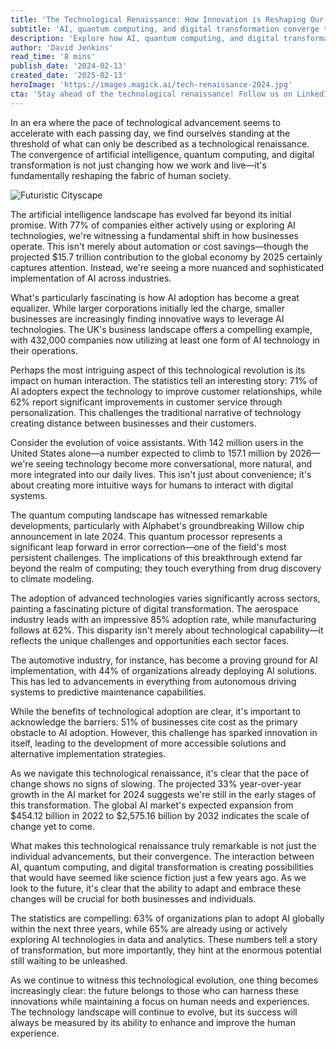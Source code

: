 ```yaml
---
title: 'The Technological Renaissance: How Innovation is Reshaping Our World in 2024'
subtitle: 'AI, quantum computing, and digital transformation converge to drive unprecedented technological advancement'
description: 'Explore how AI, quantum computing, and digital transformation are driving an unprecedented technological renaissance in 2024. With 77% of companies embracing AI and quantum breakthroughs like Alphabet\'s Willow chip, we\'re witnessing a fundamental reshaping of business and society. Learn how different industries are adapting and what the future holds in this rapidly evolving landscape.'
author: 'David Jenkins'
read_time: '8 mins'
publish_date: '2024-02-13'
created_date: '2025-02-13'
heroImage: 'https://images.magick.ai/tech-renaissance-2024.jpg'
cta: 'Stay ahead of the technological renaissance! Follow us on LinkedIn for daily insights into AI, quantum computing, and digital transformation that are reshaping our world.'
---
```


In an era where the pace of technological advancement seems to accelerate with each passing day, we find ourselves standing at the threshold of what can only be described as a technological renaissance. The convergence of artificial intelligence, quantum computing, and digital transformation is not just changing how we work and live—it's fundamentally reshaping the fabric of human society.

![Futuristic Cityscape](https://i.magick.ai/PIXE/1739439636424_magick_img.webp)

The artificial intelligence landscape has evolved far beyond its initial promise. With 77% of companies either actively using or exploring AI technologies, we're witnessing a fundamental shift in how businesses operate. This isn't merely about automation or cost savings—though the projected $15.7 trillion contribution to the global economy by 2025 certainly captures attention. Instead, we're seeing a more nuanced and sophisticated implementation of AI across industries.

What's particularly fascinating is how AI adoption has become a great equalizer. While larger corporations initially led the charge, smaller businesses are increasingly finding innovative ways to leverage AI technologies. The UK's business landscape offers a compelling example, with 432,000 companies now utilizing at least one form of AI technology in their operations.

Perhaps the most intriguing aspect of this technological revolution is its impact on human interaction. The statistics tell an interesting story: 71% of AI adopters expect the technology to improve customer relationships, while 62% report significant improvements in customer service through personalization. This challenges the traditional narrative of technology creating distance between businesses and their customers.

Consider the evolution of voice assistants. With 142 million users in the United States alone—a number expected to climb to 157.1 million by 2026—we're seeing technology become more conversational, more natural, and more integrated into our daily lives. This isn't just about convenience; it's about creating more intuitive ways for humans to interact with digital systems.

The quantum computing landscape has witnessed remarkable developments, particularly with Alphabet's groundbreaking Willow chip announcement in late 2024. This quantum processor represents a significant leap forward in error correction—one of the field's most persistent challenges. The implications of this breakthrough extend far beyond the realm of computing; they touch everything from drug discovery to climate modeling.

The adoption of advanced technologies varies significantly across sectors, painting a fascinating picture of digital transformation. The aerospace industry leads with an impressive 85% adoption rate, while manufacturing follows at 62%. This disparity isn't merely about technological capability—it reflects the unique challenges and opportunities each sector faces.

The automotive industry, for instance, has become a proving ground for AI implementation, with 44% of organizations already deploying AI solutions. This has led to advancements in everything from autonomous driving systems to predictive maintenance capabilities.

While the benefits of technological adoption are clear, it's important to acknowledge the barriers: 51% of businesses cite cost as the primary obstacle to AI adoption. However, this challenge has sparked innovation in itself, leading to the development of more accessible solutions and alternative implementation strategies.

As we navigate this technological renaissance, it's clear that the pace of change shows no signs of slowing. The projected 33% year-over-year growth in the AI market for 2024 suggests we're still in the early stages of this transformation. The global AI market's expected expansion from $454.12 billion in 2022 to $2,575.16 billion by 2032 indicates the scale of change yet to come.

What makes this technological renaissance truly remarkable is not just the individual advancements, but their convergence. The interaction between AI, quantum computing, and digital transformation is creating possibilities that would have seemed like science fiction just a few years ago. As we look to the future, it's clear that the ability to adapt and embrace these changes will be crucial for both businesses and individuals.

The statistics are compelling: 63% of organizations plan to adopt AI globally within the next three years, while 65% are already using or actively exploring AI technologies in data and analytics. These numbers tell a story of transformation, but more importantly, they hint at the enormous potential still waiting to be unleashed.

As we continue to witness this technological evolution, one thing becomes increasingly clear: the future belongs to those who can harness these innovations while maintaining a focus on human needs and experiences. The technology landscape will continue to evolve, but its success will always be measured by its ability to enhance and improve the human experience.